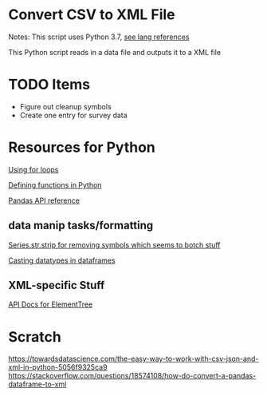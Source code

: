 # Convert CSV to XML File

Notes: This script uses Python 3.7, [see lang references ](https://docs.python.org/3/)

This Python script reads in a data file and outputs it to a XML file

# TODO Items
- Figure out cleanup symbols
- Create one entry for survey data

# Resources for Python  
[Using for loops](https://docs.python.org/3/reference/compound_stmts.html#the-for-statement)

[Defining functions in Python](https://docs.python.org/3/reference/compound_stmts.html#function-definitions)

[Pandas API reference](https://pandas.pydata.org/pandas-docs/stable/reference/index.html)

## data manip tasks/formatting

[Series.str.strip for removing symbols which seems to botch stuff](https://pandas.pydata.org/pandas-docs/stable/reference/api/pandas.Series.str.strip.html)

[Casting datatypes in dataframes](https://stackoverflow.com/questions/37697934/how-to-remove-symbol-for-particular-column-in-dataframeusing-python-pandas)

## XML-specific Stuff 
[API Docs for ElementTree](https://docs.python.org/3/library/xml.etree.elementtree.html)

# Scratch

https://towardsdatascience.com/the-easy-way-to-work-with-csv-json-and-xml-in-python-5056f9325ca9
https://stackoverflow.com/questions/18574108/how-do-convert-a-pandas-dataframe-to-xml